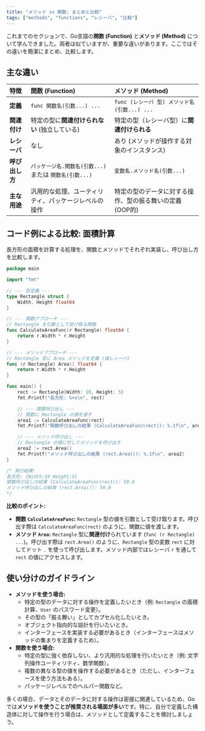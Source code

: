 ```yaml
---
title: "メソッド vs 関数: まとめと比較"
tags: ["methods", "functions", "レシーバ", "比較"]
---
```


これまでのセクションで、Go言語の**関数 (Function)** と**メソッド (Method)** について学んできました。両者は似ていますが、重要な違いがあります。ここではその違いを簡潔にまとめ、比較します。

## 主な違い

| 特徴           | 関数 (Function)                                  | メソッド (Method)                                       |
| :------------- | :----------------------------------------------- | :------------------------------------------------------ |
| **定義**       | `func 関数名(引数...) ...`                       | `func (レシーバ 型) メソッド名(引数...) ...`            |
| **関連付け**   | 特定の型に**関連付けられない** (独立している)    | 特定の型（レシーバ型）に**関連付けられる**              |
| **レシーバ**   | なし                                             | あり (メソッドが操作する対象のインスタンス)             |
| **呼び出し方** | `パッケージ名.関数名(引数...)` または `関数名(引数...)` | `変数名.メソッド名(引数...)`                            |
| **主な用途**   | 汎用的な処理、ユーティリティ、パッケージレベルの操作 | 特定の型のデータに対する操作、型の振る舞いの定義 (OOP的) |

## コード例による比較: 面積計算

長方形の面積を計算する処理を、関数とメソッドでそれぞれ実装し、呼び出し方を比較します。

```go title="関数とメソッドの比較"
package main

import "fmt"

// --- 型定義 ---
type Rectangle struct {
	Width, Height float64
}

// --- 関数アプローチ ---
// Rectangle を引数として受け取る関数
func CalculateAreaFunc(r Rectangle) float64 {
	return r.Width * r.Height
}

// --- メソッドアプローチ ---
// Rectangle 型に Area メソッドを定義 (値レシーバ)
func (r Rectangle) Area() float64 {
	return r.Width * r.Height
}

func main() {
	rect := Rectangle{Width: 10, Height: 5}
	fmt.Printf("長方形: %+v\n", rect)

	// --- 関数呼び出し ---
	// 関数に Rectangle の値を渡す
	area1 := CalculateAreaFunc(rect)
	fmt.Printf("関数呼び出しの結果 (CalculateAreaFunc(rect)): %.1f\n", area1)

	// --- メソッド呼び出し ---
	// Rectangle の値に対してメソッドを呼び出す
	area2 := rect.Area()
	fmt.Printf("メソッド呼び出しの結果 (rect.Area()): %.1f\n", area2)
}

/* 実行結果:
長方形: {Width:10 Height:5}
関数呼び出しの結果 (CalculateAreaFunc(rect)): 50.0
メソッド呼び出しの結果 (rect.Area()): 50.0
*/
```

**比較のポイント:**

*   **関数 `CalculateAreaFunc`:** `Rectangle` 型の値を引数として受け取ります。呼び出す際は `CalculateAreaFunc(rect)` のように、関数に値を渡します。
*   **メソッド `Area`:** `Rectangle` 型に**関連付け**られています (`func (r Rectangle) ...`)。呼び出す際は `rect.Area()` のように、`Rectangle` 型の変数 `rect` に対してドット `.` を使って呼び出します。メソッド内部ではレシーバ `r` を通して `rect` の値にアクセスします。

## 使い分けのガイドライン

*   **メソッドを使う場合:**
    *   特定の型のデータに対する操作を定義したいとき（例: `Rectangle` の面積計算、`User` のパスワード変更）。
    *   その型の「振る舞い」としてカプセル化したいとき。
    *   オブジェクト指向的な設計を行いたいとき。
    *   インターフェースを実装する必要があるとき（インターフェースはメソッドの集まりを定義するため）。
*   **関数を使う場合:**
    *   特定の型に強く依存しない、より汎用的な処理を行いたいとき（例: 文字列操作ユーティリティ、数学関数）。
    *   複数の異なる型の値を操作する必要があるとき（ただし、インターフェースを使う方法もある）。
    *   パッケージレベルでのヘルパー関数など。

多くの場合、データとそのデータに対する操作は密接に関連しているため、Goでは**メソッドを使うことが推奨される場面が多い**です。特に、自分で定義した構造体に対して操作を行う場合は、メソッドとして定義することを検討しましょう。